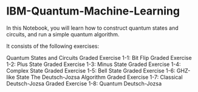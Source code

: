 # IBM-Quantum-Machine-Learning
In this Notebook, you will learn how to construct quantum states and circuits, and run a simple quantum algorithm.

It consists of the following exercises:

Quantum States and Circuits
Graded Exercise 1-1: Bit Flip
Graded Exercise 1-2: Plus State
Graded Exercise 1-3: Minus State
Graded Exercise 1-4: Complex State
Graded Exercise 1-5: Bell State
Graded Exercise 1-6: GHZ-like State
The Deutsch-Jozsa Algorithm
Graded Exercise 1-7: Classical Deutsch-Jozsa
Graded Exercise 1-8: Quantum Deutsch-Jozsa
